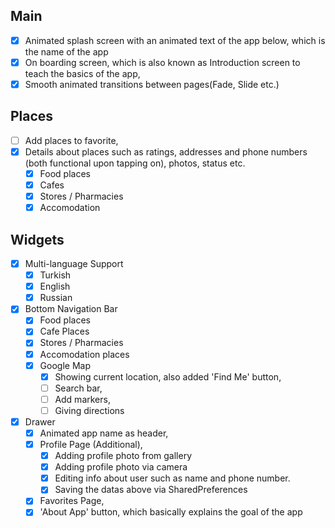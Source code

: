 ## Main ##
- [x] Animated splash screen with an animated text of the app below, which is the name of the app
- [x] On boarding screen, which is also known as Introduction screen to teach the basics of the app,
- [x] Smooth animated transitions between pages(Fade, Slide etc.) 
## Places ##
- [ ] Add places to favorite, 
- [x] Details about places such as ratings, addresses and phone numbers (both functional upon tapping on), photos, status etc.
    - [x] Food places
    - [x] Cafes
    - [x] Stores / Pharmacies
    - [x] Accomodation

## Widgets ##
- [x] Multi-language Support
    - [x] Turkish
    - [x] English
    - [x] Russian
- [x] Bottom Navigation Bar
    - [x] Food places
    - [x] Cafe Places
    - [x] Stores / Pharmacies
    - [x] Accomodation places  
    - [x] Google Map
        - [x] Showing current location, also added 'Find Me' button,
        - [ ] Search bar,
        - [ ] Add markers,
        - [ ] Giving directions
- [x] Drawer
    - [x] Animated app name as header,
    - [x] Profile Page (Additional),
        - [x] Adding profile photo from gallery
        - [x] Adding profile photo via camera 
        - [x] Editing info about user such as name and phone number.
        - [x] Saving the datas above via SharedPreferences 
    - [x] Favorites Page,
    - [x] 'About App' button, which basically explains the goal of the app
